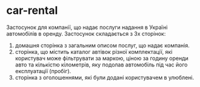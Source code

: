 # car-rental

Застосунок для компанії, що надає послуги надання в Україні автомобілів в оренду. Застосунок складається з 3х сторінок:

1. домашня сторінка з загальним описом послуг, що надає компанія.
2. сторінка, що містить каталог автівок різної комплектації, які користувач може фільтрувати за маркою, ціною за годину оренди авто та кількістю кілометрів, яку подолав автомобіль під час його експлуатації (пробіг).
3. сторінка з оголошеннями, які були додані користувачем в улюблені.
